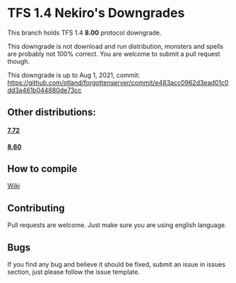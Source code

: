 # TFS 1.4 Nekiro's Downgrades

This branch holds TFS 1.4 **8.00** protocol downgrade.

This downgrade is not download and run distribution, monsters and spells are probably not 100% correct.
You are welcome to submit a pull request though.

This downgrade is up to Aug 1, 2021, commit: https://github.com/otland/forgottenserver/commit/e483acc0962d3ead01c0dd3a461b044880de73cc

## Other distributions:
#### **[7.72](https://github.com/nekiro/TFS-1.4-Downgrades/tree/7.72)**
#### **[8.60](https://github.com/nekiro/TFS-1.4-Downgrades/tree/8.60)**

## How to compile
[Wiki](https://github.com/otland/forgottenserver/wiki/Compiling)

## Contributing
Pull requests are welcome. 
Just make sure you are using english language.

## Bugs
If you find any bug and believe it should be fixed, submit an issue in issues section, just please follow the issue template.
